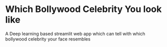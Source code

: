 # Which Bollywood Celebrity You look like

A Deep learning based streamlit web app which can tell with which bollywood celebrity your face resembles
